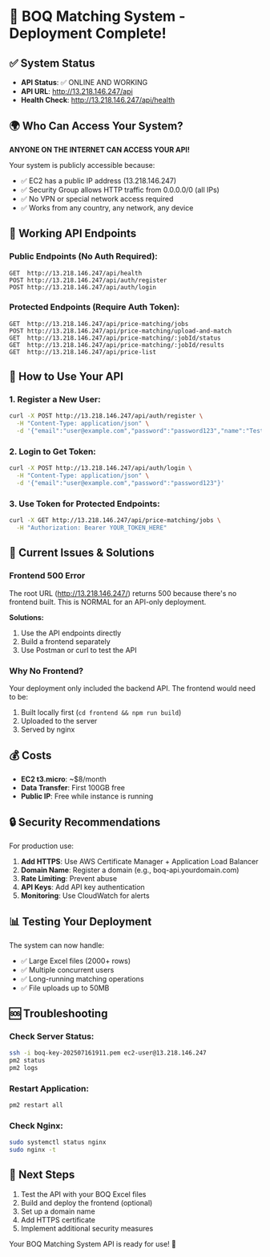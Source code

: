 # 🎉 BOQ Matching System - Deployment Complete!

## ✅ System Status
- **API Status**: ✅ ONLINE AND WORKING
- **API URL**: http://13.218.146.247/api
- **Health Check**: http://13.218.146.247/api/health

## 🌍 Who Can Access Your System?

**ANYONE ON THE INTERNET CAN ACCESS YOUR API!**

Your system is publicly accessible because:
- ✅ EC2 has a public IP address (13.218.146.247)
- ✅ Security Group allows HTTP traffic from 0.0.0.0/0 (all IPs)
- ✅ No VPN or special network access required
- ✅ Works from any country, any network, any device

## 📡 Working API Endpoints

### Public Endpoints (No Auth Required):
```
GET  http://13.218.146.247/api/health
POST http://13.218.146.247/api/auth/register
POST http://13.218.146.247/api/auth/login
```

### Protected Endpoints (Require Auth Token):
```
GET  http://13.218.146.247/api/price-matching/jobs
POST http://13.218.146.247/api/price-matching/upload-and-match
GET  http://13.218.146.247/api/price-matching/:jobId/status
GET  http://13.218.146.247/api/price-matching/:jobId/results
GET  http://13.218.146.247/api/price-list
```

## 🚀 How to Use Your API

### 1. Register a New User:
```bash
curl -X POST http://13.218.146.247/api/auth/register \
  -H "Content-Type: application/json" \
  -d '{"email":"user@example.com","password":"password123","name":"Test User"}'
```

### 2. Login to Get Token:
```bash
curl -X POST http://13.218.146.247/api/auth/login \
  -H "Content-Type: application/json" \
  -d '{"email":"user@example.com","password":"password123"}'
```

### 3. Use Token for Protected Endpoints:
```bash
curl -X GET http://13.218.146.247/api/price-matching/jobs \
  -H "Authorization: Bearer YOUR_TOKEN_HERE"
```

## 🔧 Current Issues & Solutions

### Frontend 500 Error
The root URL (http://13.218.146.247/) returns 500 because there's no frontend built. This is NORMAL for an API-only deployment.

**Solutions:**
1. Use the API endpoints directly
2. Build a frontend separately
3. Use Postman or curl to test the API

### Why No Frontend?
Your deployment only included the backend API. The frontend would need to be:
1. Built locally first (`cd frontend && npm run build`)
2. Uploaded to the server
3. Served by nginx

## 💰 Costs
- **EC2 t3.micro**: ~$8/month
- **Data Transfer**: First 100GB free
- **Public IP**: Free while instance is running

## 🔒 Security Recommendations

For production use:
1. **Add HTTPS**: Use AWS Certificate Manager + Application Load Balancer
2. **Domain Name**: Register a domain (e.g., boq-api.yourdomain.com)
3. **Rate Limiting**: Prevent abuse
4. **API Keys**: Add API key authentication
5. **Monitoring**: Use CloudWatch for alerts

## 📊 Testing Your Deployment

The system can now handle:
- ✅ Large Excel files (2000+ rows)
- ✅ Multiple concurrent users
- ✅ Long-running matching operations
- ✅ File uploads up to 50MB

## 🆘 Troubleshooting

### Check Server Status:
```bash
ssh -i boq-key-202507161911.pem ec2-user@13.218.146.247
pm2 status
pm2 logs
```

### Restart Application:
```bash
pm2 restart all
```

### Check Nginx:
```bash
sudo systemctl status nginx
sudo nginx -t
```

## 🎯 Next Steps

1. Test the API with your BOQ Excel files
2. Build and deploy the frontend (optional)
3. Set up a domain name
4. Add HTTPS certificate
5. Implement additional security measures

Your BOQ Matching System API is ready for use! 🚀